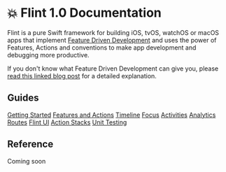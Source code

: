 # 💥 Flint 1.0 Documentation

Flint is a pure Swift framework for building iOS, tvOS, watchOS or macOS apps that implement [Feature Driven Development](http://montanafloss.co/feature-driven-development) and uses the power of Features, Actions and conventions to make app development and debugging more productive. 

If you don't know what Feature Driven Development can give you, please [read this linked blog post](http://montanafloss.co/feature-driven-development) for a detailed explanation.

## Guides

[Getting Started](guides/getting_tarted.md)
[Features and Actions](guides/features_and_actions.md)
[Timeline](guides/timeline.md)
[Focus](guides/focus.md)
[Activities](guides/activites.md)
[Analytics](guides/analytics.md)
[Routes](guides/routes.md)
[Flint UI](guides/flint_ui.md)
[Action Stacks](guides/actions_stacks.md)
[Unit Testing](guides/testing.md)

## Reference

Coming soon
